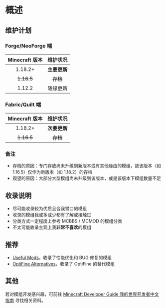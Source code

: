 # 概述

## 维护计划

### Forge/NeoForge 端

| Minecraft 版本 |   维护状况   |
| :------------: | :----------: |
|    1.18.2+     | **主要更新** |
|   ~~1.16.5~~   |   ~~存档~~   |
|     1.12.2     |   随缘更新   |

### Fabric/Quilt 端

| Minecraft 版本 |   维护状况   |
| :------------: | :----------: |
|    1.18.2+     | **次要更新** |
|   ~~1.16.5~~   |   ~~存档~~   |

### 备注

- 存档的原因：专门存放尚未升级到新版本或有其他缘由的模组，故该版本（如 1.16.5）仅作为新版本（如 1.18.2）的存档
- 观望的原因：大部分大型模组尚未升级到该版本，或是该版本下模组数量不足

## 收录说明

- 尽可能收录较为优质且合我胃口的模组
- 收录的模组我或多或少都有了解或接触过
- 分类方式一定程度上参考 MCBBS / MCMOD 的模组分类
- 不太可能收录主观上我**非常不喜欢**的模组

## 推荐

- [Useful Mods](https://github.com/TheUsefulLists/UsefulMods)，收录了性能优化和 BUG 修复的模组
- [OptiFine Alternatives](https://lambdaurora.dev/optifine_alternatives)，收录了 OptiFine 的替代模组

## 其他

若对模组开发感兴趣，可前往 [Minecraft Developer Guide 我的世界开发者中文指南](https://github.com/Mouse0w0/MinecraftDeveloperGuide) 寻找相关资料。
